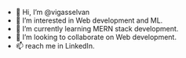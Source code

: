 - 👋 Hi, I’m @vigasselvan
- 👀 I’m interested in Web development and ML.
- 🌱 I’m currently learning MERN stack development.
- 💞️ I’m looking to collaborate on Web development.
- 📫 reach me in LinkedIn.

<!---
vigasselvan/vigasselvan is a ✨ special ✨ repository because its `README.md` (this file) appears on your GitHub profile.
You can click the Preview link to take a look at your changes.
--->
